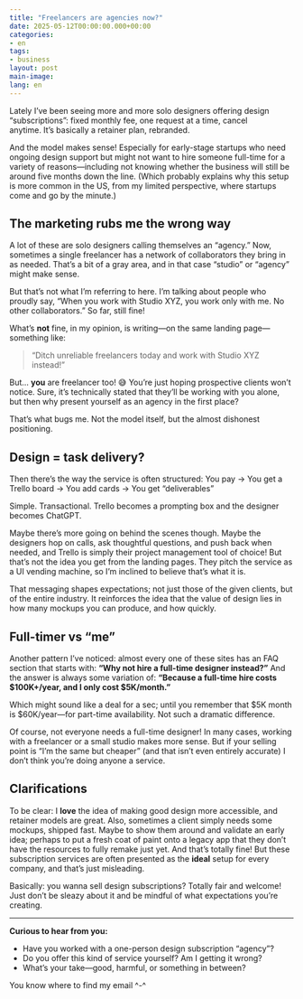 ```yaml
---
title: "Freelancers are agencies now?"
date: 2025-05-12T00:00:00.000+00:00
categories:
- en
tags:
- business
layout: post
main-image: 
lang: en
---
```


Lately I’ve been seeing more and more solo designers offering design “subscriptions”: fixed monthly fee, one request at a time, cancel anytime. It’s basically a retainer plan, rebranded. 

And the model makes sense! Especially for early-stage startups who need ongoing design support but might not want to hire someone full-time for a variety of reasons—including not knowing whether the business will still be around five months down the line. (Which probably explains why this setup is more common in the US, from my limited perspective, where startups come and go by the minute.)

## The marketing rubs me the wrong way
A lot of these are solo designers calling themselves an “agency.” Now, sometimes a single freelancer has a network of collaborators they bring in as needed. That’s a bit of a gray area, and in that case “studio” or “agency” might make sense.

But that’s not what I’m referring to here. I’m talking about people who proudly say, “When you work with Studio XYZ, you work only with me. No other collaborators.” So far, still fine!

What’s **not** fine, in my opinion, is writing—on the same landing page—something like: 
> “Ditch unreliable freelancers today and work with Studio XYZ instead!”

But… **you** are freelancer too! 😅 You’re just hoping prospective clients won’t notice. Sure, it’s technically stated that they’ll be working with you alone, but then why present yourself as an agency in the first place?

That’s what bugs me. Not the model itself, but the almost dishonest positioning.

## Design = task delivery?

Then there’s the way the service is often structured: You pay → You get a Trello board → You add cards → You get “deliverables”

Simple. Transactional. Trello becomes a prompting box and the designer becomes ChatGPT.

Maybe there’s more going on behind the scenes though. Maybe the designers hop on calls, ask thoughtful questions, and push back when needed, and Trello is simply their project management tool of choice! But that’s not the idea you get from the landing pages. They pitch the service as a UI vending machine, so I’m inclined to believe that’s what it is.

That messaging shapes expectations; not just those of the given clients, but of the entire industry. It reinforces the idea that the value of design lies in how many mockups you can produce, and how quickly.

## Full-timer vs “me”

Another pattern I’ve noticed: almost every one of these sites has an FAQ section that starts with:
**“Why not hire a full-time designer instead?”** And the answer is always some variation of:
**“Because a full-time hire costs $100K+/year, and I only cost $5K/month.”**

Which might sound like a deal for a sec; until you remember that $5K month is $60K/year—for part-time availability. Not such a dramatic difference.

Of course, not everyone needs a full-time designer! In many cases, working with a freelancer or a small studio makes more sense. But if your selling point is “I’m the same but cheaper” (and that isn’t even entirely accurate) I don’t think you’re doing anyone a service.

## Clarifications

To be clear: I **love** the idea of making good design more accessible, and retainer models are great. Also, sometimes a client simply needs some mockups, shipped fast. Maybe to show them around and validate an early idea; perhaps to put a fresh coat of paint onto a legacy app that they don’t have the resources to fully remake just yet. And that’s totally fine! But these subscription services are often presented as the **ideal** setup for every company, and that’s just misleading.

Basically: you wanna sell design subscriptions? Totally fair and welcome! Just don’t be sleazy about it and be mindful of what expectations you’re creating.

---

**Curious to hear from you:**

* Have you worked with a one-person design subscription “agency”?
* Do you offer this kind of service yourself? Am I getting it wrong?
* What’s your take—good, harmful, or something in between?

You know where to find my email ^-^